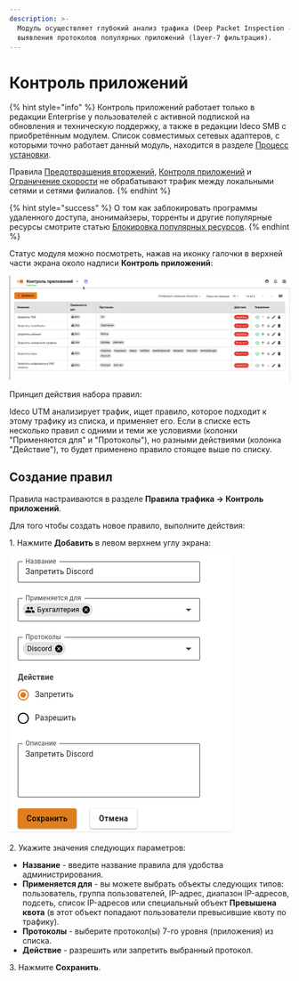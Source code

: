 ```yaml
---
description: >-
  Модуль осуществляет глубокий анализ трафика (Deep Packet Inspection - DPI) для
  выявления протоколов популярных приложений (layer-7 фильтрация).
---
```


# Контроль приложений

{% hint style="info" %}
Контроль приложений работает только в редакции Enterprise у пользователей с активной подпиской на обновления и техническую поддержку, а также в редакции Ideco SMB с приобретённым модулем. Список совместимых сетевых адаптеров, с которыми точно работает данный модуль, находится в разделе [Процесс установки](../../installation/installation-process.md).

Правила [Предотвращения вторжений](ips/README.md), [Контроля приложений](application-control.md) и [Ограничение скорости](shaper.md) не обрабатывают трафик между локальными сетями и сетями филиалов.
{% endhint %}

{% hint style="success" %}
О том как заблокировать программы удаленного доступа, анонимайзеры, торренты и другие популярные ресурсы смотрите статью [Блокировка популярных ресурсов](../../recipes/popular-recipes/blocking-popular-resources.md).
{% endhint %}

Статус модуля можно посмотреть, нажав на иконку галочки в верхней части экрана около надписи **Контроль приложений**:

![](../../.gitbook/assets/control-app-status.gif)

Принцип действия набора правил:

Ideco UTM анализирует трафик, ищет правило, которое подходит к этому трафику из списка, и применяет его. Если в списке есть несколько правил с одними и теми же условиями (колонки "Применяются для" и "Протоколы"), но разными действиями (колонка "Действие"), то будет применено правило стоящее выше по списку.

## Создание правил

Правила настраиваются в разделе **Правила трафика -> Контроль приложений**.

Для того чтобы создать новое правило, выполните действия:

1\. Нажмите **Добавить** в левом верхнем углу экрана:

![](../../.gitbook/assets/deny-discord.png)

2\. Укажите значения следующих параметров:

* **Название** - введите название правила для удобства администрирования.
* **Применяется для** - вы можете выбрать объекты следующих типов: пользователь, группа пользователей, IP-адрес, диапазон IP-адресов, подсеть, список IP-адресов или специальный объект **Превышена квота** (в этот объект попадают пользователи превысившие квоту по трафику).
* **Протоколы** - выберите протокол(ы) 7-го уровня (приложения) из списка.
* **Действие** - разрешить или запретить выбранный протокол.

3\. Нажмите **Сохранить**.
